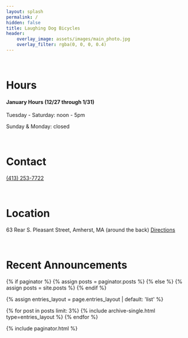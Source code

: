 ```yaml
---
layout: splash
permalink: /
hidden: false
title: Laughing Dog Bicycles
header:
    overlay_image: assets/images/main_photo.jpg
    overlay_filter: rgba(0, 0, 0, 0.4)
---
```


<br>

# Hours

#### January Hours (12/27 through 1/31)

Tuesday - Saturday: noon - 5pm

Sunday & Monday: closed

<br>

# Contact

[(413) 253-7722](tel:+14132537722)

<br>

# Location

63 Rear S. Pleasant Street, Amherst, MA (around the back) [Directions](https://www.google.com/maps/dir//42.3747852,-72.5202888/@42.3749162,-72.5205297,20.62z/data=!4m2!4m1!3e0?entry=ttu)

<br>

# Recent Announcements

{% if paginator %}
  {% assign posts = paginator.posts %}
{% else %}
  {% assign posts = site.posts %}
{% endif %}

{% assign entries_layout = page.entries_layout | default: 'list' %}
<div class="entries-{{ entries_layout }}">
  {% for post in posts limit: 3%}
    {% include archive-single.html type=entries_layout %}
  {% endfor %}
</div>

{% include paginator.html %}
